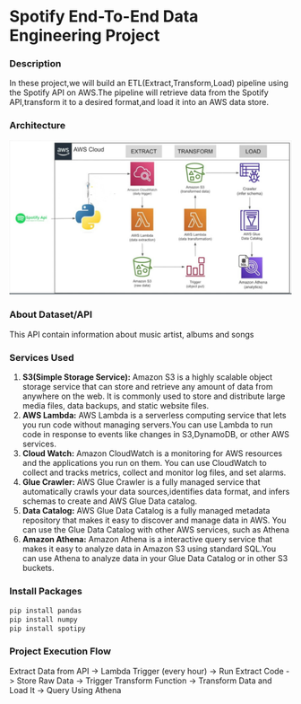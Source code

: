 # Spotify End-To-End Data Engineering Project

### Description
In these project,we will build an ETL(Extract,Transform,Load) pipeline using the Spotify API on AWS.The pipeline will retrieve data from the Spotify API,transform it to a desired format,and load it into an AWS data store.

### Architecture 
![Architecture Diagram](https://github.com/santhosh-santhu/spotify-end-to-end-data-engineering-project/blob/main/aws-data-Architecture.jpg)


### About Dataset/API 
This API contain information about music artist, albums and songs

### Services Used
1. **S3(Simple Storage Service):** Amazon S3 is a highly scalable object storage service that can store and retrieve any amount of data from anywhere on the web. It is commonly used to store and distribute large media files, data backups, and static website files.
2. **AWS Lambda:** AWS Lambda is a serverless computing service that lets you run code without managing servers.You can use Lambda to run code in response to events like changes in S3,DynamoDB, or other AWS services.
3. **Cloud Watch:** Amazon CloudWatch is a monitoring for AWS resources and the applications you run on them. You can use CloudWatch to collect and tracks metrics, collect and monitor log files, and set alarms.
4. **Glue Crawler:** AWS Glue Crawler is a fully managed service that automatically crawls your data sources,identifies data format, and infers schemas to create and AWS Glue Data catalog.
5. **Data Catalog:** AWS Glue Data Catalog is a fully managed metadata repository that makes it easy to discover and manage data in AWS. You can use the Glue Data Catalog with other AWS services, such as Athena
6. **Amazon Athena:** Amazon Athena is a interactive query service that makes it easy to analyze data in Amazon S3 using standard SQL.You can use Athena to analyze data in your Glue Data Catalog or in other S3 buckets.



### Install Packages
```
pip install pandas
pip install numpy
pip install spotipy
```
### Project Execution Flow 
Extract Data from API -> Lambda Trigger (every hour) -> Run Extract Code -> Store Raw Data -> Trigger Transform Function -> Transform Data and Load It -> Query Using Athena  
  

